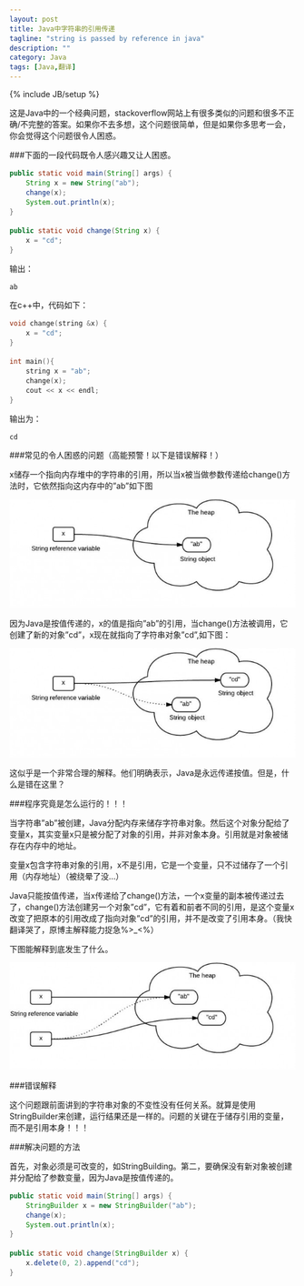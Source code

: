 ```yaml
---
layout: post
title: Java中字符串的引用传递
tagline: "string is passed by reference in java"
description: ""
category: Java
tags: [Java,翻译]
---
```

{% include JB/setup %}

这是Java中的一个经典问题，stackoverflow网站上有很多类似的问题和很多不正确/不完整的答案。如果你不去多想，这个问题很简单，但是如果你多思考一会，你会觉得这个问题很令人困惑。

###下面的一段代码既令人感兴趣又让人困惑。

```java
public static void main(String[] args) {
    String x = new String("ab");
    change(x);
    System.out.println(x);
}
  
public static void change(String x) {
    x = "cd";
}
``` 
输出：

	ab

在c++中，代码如下：

```c++
void change(string &x) {
    x = "cd";
}
  
int main(){
    string x = "ab";
    change(x);
    cout << x << endl;
}
```
输出为：

	cd

###常见的令人困惑的问题（高能预警！以下是错误解释！）


x储存一个指向内存堆中的字符串的引用，所以当x被当做参数传递给change()方法时，它依然指向这内存中的”ab”如下图

![pic1](/assets/images/string-pass-by-reference--650x247.jpeg)

因为Java是按值传递的，x的值是指向”ab”的引用，当change()方法被调用，它创建了新的对象”cd”，x现在就指向了字符串对象”cd”,如下图：

![pic2](/assets/images/string-pass-by-reference-2-650x247.jpeg)

这似乎是一个非常合理的解释。他们明确表示，Java是永远传递按值。但是，什么是错在这里？


###程序究竟是怎么运行的！！！


当字符串”ab”被创建，Java分配内存来储存字符串对象。然后这个对象分配给了变量x，其实变量x只是被分配了对象的引用，并非对象本身。引用就是对象被储存在内存中的地址。

 

变量x包含字符串对象的引用，x不是引用，它是一个变量，只不过储存了一个引用（内存地址）（被绕晕了没…）

Java只能按值传递，当x传递给了change()方法，一个x变量的副本被传递过去了，change()方法创建另一个对象”cd”，它有着和前者不同的引用，是这个变量x改变了把原本的引用改成了指向对象”cd”的引用，并不是改变了引用本身。（我快翻译哭了，原博主解释能力捉急%>_<%）

下图能解释到底发生了什么。

![pic3](/assets/images/string-pass-by-reference-3-650x244.jpeg)


###错误解释


这个问题跟前面讲到的字符串对象的不变性没有任何关系。就算是使用StringBuilder来创建，运行结果还是一样的。问题的关键在于储存引用的变量，而不是引用本身！！！


###解决问题的方法


首先，对象必须是可改变的，如StringBuilding。第二，要确保没有新对象被创建并分配给了参数变量，因为Java是按值传递的。

```java
public static void main(String[] args) {
    StringBuilder x = new StringBuilder("ab");
    change(x);
    System.out.println(x);
}
  
public static void change(StringBuilder x) {
    x.delete(0, 2).append("cd");
}
``` 

